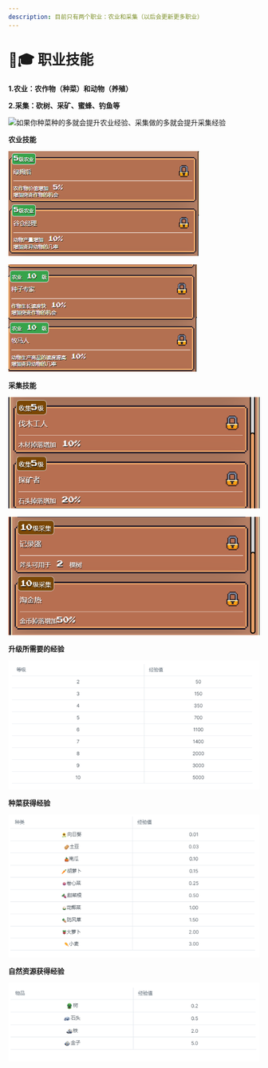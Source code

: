 ```yaml
---
description: 目前只有两个职业：农业和采集（以后会更新更多职业）
---
```


# 🧑🎓 职业技能

**1.农业：农作物（种菜）和动物（养殖）**

**2.采集：砍树、采矿、蜜蜂、钓鱼等**

![如果你种菜种的多就会提升农业经验、采集做的多就会提升采集经验](.gitbook/assets/微信图片\_20220425145544.png)

**农业技能**

![](.gitbook/assets/图片2.png)

![](.gitbook/assets/图片3.png)

**采集技能**

![](<.gitbook/assets/image (1) (1) (1).png>)

![](<.gitbook/assets/image (1) (1).png>)

**升级所需要的经验**

![](<.gitbook/assets/82976004b2b0ad74e8b1f5d2a6734b4 (1).png>)

**种菜获得经验**

![](<.gitbook/assets/0dcb66f1086fea411c9fc0d783e3939 (1).png>)

**自然资源获得经验**

![](.gitbook/assets/b5ffd10e0244836df5322999414f386.png)
